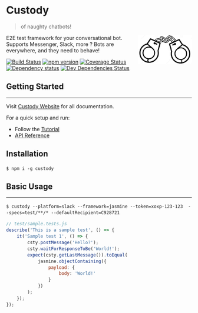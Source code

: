 # Custody
<!--{h1:.massive-header.-with-tagline}-->
> of naughty chatbots!

<a href="http://ashubham.github.io/custody">
    <img class="logo" src="https://raw.githubusercontent.com/ashubham/custody/master/img/handcuffs.png" align="right" height="80px" alt="Custody logo" />
</a>

E2E test framework for your conversational bot. <br>
Supports Messenger, Slack, more ? Bots are everywhere, and they need to behave!

[![Build Status](https://travis-ci.org/ashubham/custody.svg?branch=master)](https://travis-ci.org/ashubham/custody)
[![npm version](https://badge.fury.io/js/custody.svg)](https://badge.fury.io/js/custody)
[![Coverage Status](https://coveralls.io/repos/github/ashubham/custody/badge.svg?branch=master)](https://coveralls.io/github/ashubham/custody?branch=master)
[![Dependency status](http://img.shields.io/david/docpress/docpress.svg?style=flat-square)](https://david-dm.org/docpress/docpress)
[![Dev Dependencies Status](http://img.shields.io/david/dev/docpress/docpress.svg?style=flat-square)](https://david-dm.org/docpress/docpress#info=devDependencies)

## Getting Started
-------------------

Visit [Custody Website](http://ashubham.github.io/custody) for all documentation.

For a quick setup and run:
 - Follow the [Tutorial](http://ashubham.github.io/custody/start/tutorial.html)
 - [API Reference](https://ashubham.github.io/custody/reference/api/postMessage.html)


## Installation

`$ npm i -g custody`

 ## Basic Usage
 -------------------

`$ custody --platform=slack --framework=jasmine --token=xoxp-123-123 
    --specs=test/**/* --defaultRecipient=C928721`

```javascript
// test/sample.tests.js
describe('This is a sample test', () => {
    it('Sample test 1', () => {
        csty.postMessage('Hello?');
        csty.waitForResponseToBe('World!');
        expect(csty.getLastMessage()).toEqual(
            jasmine.objectContaining({
                payload: {
                    body: 'World!'
                }
            })
        );
    });
});
```

